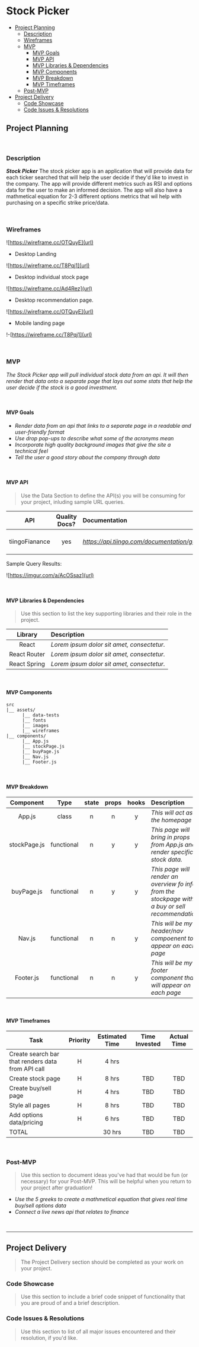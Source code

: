 # Stock Picker <!-- omit in toc -->

- [Project Planning](#Project-Planning)
  - [Description](#Description)
  - [Wireframes](#Wireframes)
  - [MVP](#MVP)
    - [MVP Goals](#MVP-Goals)
    - [MVP API](#MVP-API)
    - [MVP Libraries & Dependencies](#MVP-Libraries--Dependencies)
    - [MVP Components](#MVP-Components)
    - [MVP Breakdown](#MVP-Breakdown)
    - [MVP Timeframes](#MVP-Timeframes)
  - [Post-MVP](#Post-MVP)
- [Project Delivery](#Project-Delivery)
  - [Code Showcase](#Code-Showcase)
  - [Code Issues & Resolutions](#Code-Issues--Resolutions)

## Project Planning

<br>

### Description

_**Stock Picker**_ The stock picker app is an application that will provide data for each ticker searched that will help the user decide if they'd like to invest in the company. The app will provide different metrics such as RSI and options data for the user to make an informed decision. The app will also have a mathmetical equation for 2-3 different options metrics that wil help with purchasing on a specific strike price/data.

<br>

### Wireframes

![https://wireframe.cc/OTQuyE](url)

- Desktop Landing

![https://wireframe.cc/T8Pqj1](url)

- Desktop individual stock page

![https://wireframe.cc/Ad4Rez](url)

- Desktop recommendation page.

![https://wireframe.cc/OTQuyE](url)

- Mobile landing page

!-[https://wireframe.cc/T8Pqj1](url)


<br>

### MVP

_The Stock Picker app will pull individual stock data from an api. It will then render that data onto a separate page that lays out some stats that help the user decide if the stock is a good investment._

<br>

#### MVP Goals

- _Render data from an api that links to a separate page in a readable and user-friendly format_
- _Use drop pop-ups to describe what some of the acronyms mean_
- _Incorporate high quality background images that give the site a technical feel_
- _Tell the user a good story about the company through data_

<br>

#### MVP API

> Use the Data Section to define the API(s) you will be consuming for your project, inluding sample URL queries.

|    API     | Quality Docs? | Documentation | Sample Query                            |
| :--------: | :-----------: | :------------ | :-------------------------------------- |
| tiingoFianance |      yes      | _https://api.tiingo.com/documentation/general/overview_ | _https://cors-anywhere.herokuapp.com/https://api.tiingo.com/tiingo/daily/CHK?token=e4935cc561753620b9e111e26ada8c8dbf493643_ |

Sample Query Results:

![https://imgur.com/a/AcOSsaz](url)

<br>

#### MVP Libraries & Dependencies

> Use this section to list the key supporting libraries and their role in the project.

|   Library    | Description                                |
| :----------: | :----------------------------------------- |
|    React     | _Lorem ipsum dolor sit amet, consectetur._ |
| React Router | _Lorem ipsum dolor sit amet, consectetur._ |
| React Spring | _Lorem ipsum dolor sit amet, consectetur._ |

<br>

#### MVP Components
```
src
|__ assets/
      |__ data-tests
      |__ fonts
      |__ images
      |__ wireframes
|__ components/
      |__ App.js
      |__ stockPage.js
      |__ buyPage.js
      |__ Nav.js
      |__ Footer.js
```

<br>

#### MVP Breakdown


|  Component   |    Type    | state | props | hooks | Description                                |
| :----------: | :--------: | :---: | :---: | :---: | :----------------------------------------- |
|    App.js    |   class    |   n   |   n   |   y   | _This will act as the homepage_ |
|    stockPage.js   | functional |   n   |   y   |   y   | _This page will bring in props from App.js and render specific stock data._ |
|  buyPage.js  | functional |   n   |   y   |   y   | _This page will render an overview fo info from the stockpage with a buy or sell recommendation_ |
|     Nav.js     | functional |   n   |   n   |   y   | _This will be my header/nav compoenent to appear on each page_ |
|    Footer.js    | functional |   n   |   n   |   y   | _This will be my footer component that will appear on each page_ |


<br>

#### MVP Timeframes


| Task             | Priority | Estimated Time | Time Invested | Actual Time |
| ---------------- | :------: | :------------: | :-----------: | :---------: |
| Create search bar that renders data from API call |    H    |     4 hrs      |       |       |
| Create stock page      |    H     |     8 hrs     |     TBD    |     TBD     |
| Create buy/sell page      |    H     |     4 hrs      |     TBD |     TBD     |
| Style all pages      |    H     |     8 hrs      |     TBD    |     TBD     |
| Add options data/pricing      |    H     |     6 hrs      |     TBD   |     TBD     |
| TOTAL            |          |     30 hrs      |     TBD    |     TBD     |

<br>

### Post-MVP

> Use this section to document ideas you've had that would be fun (or necessary) for your Post-MVP. This will be helpful when you return to your project after graduation!

- _Use the 5 greeks to create a mathmetical equation that gives real time buy/sell options data_
- _Connect a live news api that relates to finance_

<br>

***

## Project Delivery

> The Project Delivery section should be completed as your work on your project.

### Code Showcase

> Use this section to include a brief code snippet of functionality that you are proud of and a brief description.

### Code Issues & Resolutions

> Use this section to list of all major issues encountered and their resolution, if you'd like.
